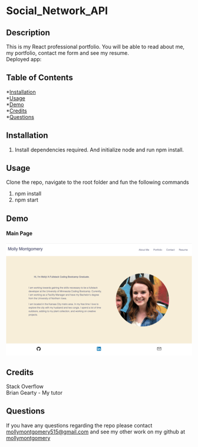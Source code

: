# Social_Network_API

  ## Description
  This is my React professional portfolio. You will be able to read about me, my portfolio, contact me form and see my resume.<br>
  Deployed app: 


  ## Table of Contents
  
  *[Installation](#installation)<br>
  *[Usage](#usage)<br>
  *[Demo](#demo)<br>
  *[Credits](#credits)<br>
  *[Questions](#questions)


  ## Installation
  1. Install dependencies required. And initialize node and run npm install.
  
  ## Usage
  Clone the repo, navigate to the root folder and fun the following commands

  1. npm install
  2. npm start 

  ## Demo
  #### Main Page
![Finished_Portfolio](src/assets/images/finishedPortfolio.jpg "Finished Portfolio")<br>

  ## Credits
  Stack Overflow <br> 
  Brian Gearty - My tutor

  ## Questions
  If you have any questions regarding the repo please contact mollymontgomery515@gmail.com and see my other work on my github at [mollymontgomery](https://www.github.com/mollymontgomery) 
